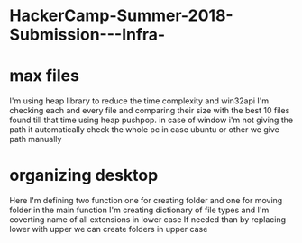 # HackerCamp-Summer-2018-Submission---Infra-
# max files 
I'm using heap library to reduce the time complexity and win32api
I'm checking each and every file and comparing their size with the best 10 files found till that time using heap pushpop.
in case of window i'm not giving the path it automatically check the whole pc
in case ubuntu or other we give path manually


# organizing desktop
Here I'm defining two function one for creating folder and one for moving folder
in the main function I'm creating dictionary of file types
and I'm coverting name of all extensions in lower case 
If needed than by replacing lower with upper we can create folders in upper case
